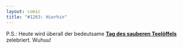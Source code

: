 ```yaml
---
layout: comic
title: "#1263: Hierhin"
---
```


P.S.:
Heute wird überall der bedeutsame <a href="http://www.fonflatter.de/dateien/kalender_fonflatter_2009.pdf"><strong>Tag des sauberen Teelöffels</strong></a> zelebriert. Wuhuu!
